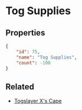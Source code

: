 # Tog Supplies

<no description available>

## Properties

```json
{
    "id": 75,
    "name": "Tog Supplies",
    "count": -100
}
```

## Related

- [Togslayer X's Cape](../items/1930-togslayer-x-s-cape.md)

